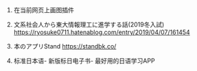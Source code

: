 1. 在当前网页上画图插件

2. 文系社会人から東大情報理工に進学する話(2019冬入試)
https://ryosuke0711.hatenablog.com/entry/2019/04/07/161454

3. 本のアプリStand
https://standbk.co/

4. 标准日本语- 新版标日电子书- 最好用的日语学习APP
